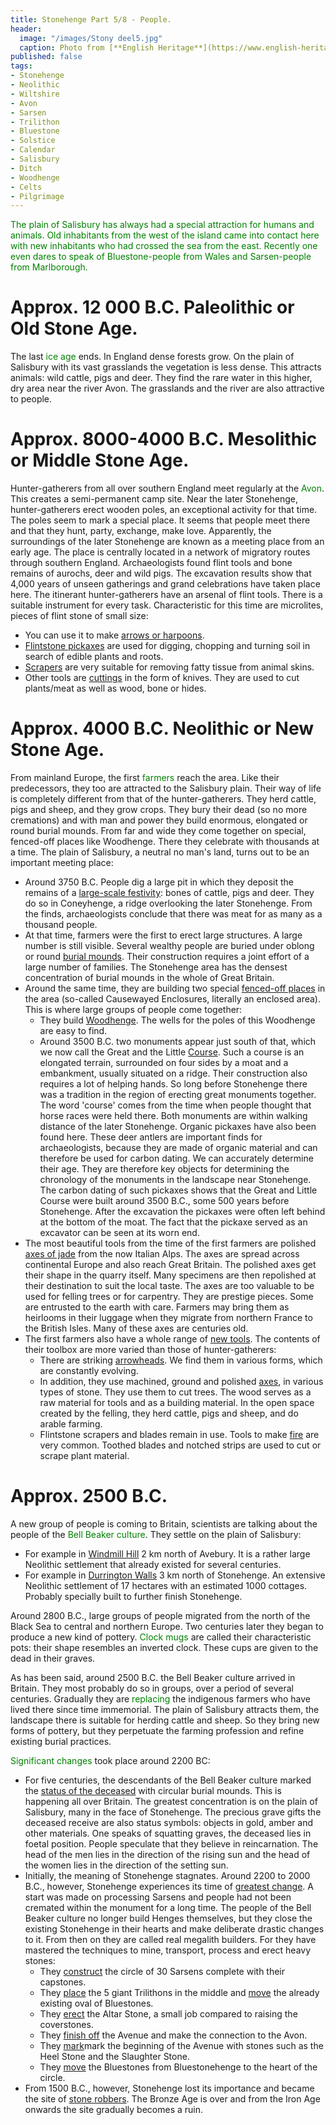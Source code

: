 ```yaml
---
title: Stonehenge Part 5/8 - People.
header:
  image: "/images/Stony deel5.jpg"
  caption: Photo from [**English Heritage**](https://www.english-heritage.org.uk)
published: false
tags:
- Stonehenge
- Neolithic
- Wiltshire
- Avon
- Sarsen
- Trilithon
- Bluestone
- Solstice
- Calendar
- Salisbury
- Ditch
- Woodhenge
- Celts
- Pilgrimage
---
```


<span style="color: green;">The plain of Salisbury has always had a special attraction for humans and animals. Old inhabitants from the west of the island came into contact here with new inhabitants who had crossed the sea from the east. Recently one even dares to speak of Bluestone-people from Wales and Sarsen-people from Marlborough.
</span>

# Approx. 12 000 B.C. Paleolithic or Old Stone Age.
The last <span style="color: green;">ice age</span> ends. In England dense forests grow. On the plain of Salisbury with its vast grasslands the vegetation is less dense. This attracts animals: wild cattle, pigs and deer. They find the rare water in this higher, dry area near the river Avon. The grasslands and the river are also attractive to people. 

# Approx. 8000-4000 B.C. Mesolithic or Middle Stone Age. 
Hunter-gatherers from all over southern England meet regularly at the <span style="color: green;">Avon</span>. This creates a semi-permanent camp site. Near the later Stonehenge, hunter-gatherers erect wooden poles, an exceptional activity for that time. The poles seem to mark a special place. It seems that people meet there and that they hunt, party, exchange, make love. Apparently, the surroundings of the later Stonehenge are known as a meeting place from an early age. The place is centrally located in a network of migratory routes through southern England. Archaeologists found flint tools and bone remains of aurochs, deer and wild pigs. The excavation results show that 4,000 years of unseen gatherings and grand celebrations have taken place here. The itinerant hunter-gatherers have an arsenal of flint tools. There is a suitable instrument for every task. Characteristic for this time are microlites, pieces of flint stone of small size:
* You can use it to make <u>arrows or harpoons</u>. 
* <u>Flintstone pickaxes</u> are used for digging, chopping and turning soil in search of edible plants and roots. 
* <u>Scrapers</u> are very suitable for removing fatty tissue from animal skins. 
* Other tools are <u>cuttings</u> in the form of knives. They are used to cut plants/meat as well as wood, bone or hides.

# Approx. 4000 B.C. Neolithic or New Stone Age. 
From mainland Europe, the first <span style="color: green;">farmers</span> reach the area. Like their predecessors, they too are attracted to the Salisbury plain. Their way of life is completely different from that of the hunter-gatherers. They herd cattle, pigs and sheep, and they grow crops. They bury their dead (so no more cremations) and with man and power they build enormous, elongated or round burial mounds. From far and wide they come together on special, fenced-off places like Woodhenge. There they celebrate with thousands at a time. The plain of Salisbury, a neutral no man's land, turns out to be an important meeting place:
* Around 3750 B.C. People dig a large pit in which they deposit the remains of a <u>large-scale festivity</u>: bones of cattle, pigs and deer. They do so in Coneyhenge, a ridge overlooking the later Stonehenge. From the finds, archaeologists conclude that there was meat for as many as a thousand people. 
* At that time, farmers were the first to erect large structures. A large number is still visible. Several wealthy people are buried under oblong or round <u>burial mounds</u>. Their construction requires a joint effort of a large number of families. The Stonehenge area has the densest concentration of burial mounds in the whole of Great Britain. 
* Around the same time, they are building two special <u>fenced-off places</u> in the area (so-called Causewayed Enclosures, literally an enclosed area). This is where large groups of people come together:
	* They build <u>Woodhenge</u>. The wells for the poles of this Woodhenge are easy to find. 
	* Around 3500 B.C. two monuments appear just south of that, which we now call the Great and the Little <u>Course</u>. Such a course is an elongated terrain, surrounded on four sides by a moat and a embankment, usually situated on a ridge. Their construction also requires a lot of helping hands. So long before Stonehenge there was a tradition in the region of erecting great monuments together. The word 'course' comes from the time when people thought that horse races were held there. Both monuments are within walking distance of the later Stonehenge. Organic pickaxes have also been found here. These deer antlers are important finds for archaeologists, because they are made of organic material and can therefore be used for carbon dating. We can accurately determine their age. They are therefore key objects for determining the chronology of the monuments in the landscape near Stonehenge. The carbon dating of such pickaxes shows that the Great and Little Course were built around 3500 B.C., some 500 years before Stonehenge. After the excavation the pickaxes were often left behind at the bottom of the moat. The fact that the pickaxe served as an excavator can be seen at its worn end.
* The most beautiful tools from the time of the first farmers are polished <u>axes of jade</u> from the now Italian Alps. The axes are spread across continental Europe and also reach Great Britain. 
The polished axes get their shape in the quarry itself. Many specimens are then repolished at their destination to suit the local taste. The axes are too valuable to be used for felling trees or for carpentry. They are prestige pieces. Some are entrusted to the earth with care. Farmers may bring them as heirlooms in their luggage when they migrate from northern France to the British Isles. Many of these axes are centuries old.
* The first farmers also have a whole range of <u>new tools</u>. The contents of their toolbox are more varied than those of hunter-gatherers:
	* There are striking <u>arrowheads</u>. We find them in various forms, which are constantly evolving. 
	* In addition, they use machined, ground and polished <u>axes</u>, in various types of stone. They use them to cut trees. The wood serves as a raw material for tools and as a building material. In the open space created by the felling, they herd cattle, pigs and sheep, and do arable farming. 
	* Flintstone scrapers and blades remain in use. Tools to make <u>fire</u> are very common. Toothed blades and notched strips are used to cut or scrape plant material.

# Approx. 2500 B.C.
A new group of people is coming to Britain, scientists are talking about the people of the <span style="color: green;">Bell Beaker culture</span>. They settle on the plain of Salisbury:
* For example in <u>Windmill Hill</u> 2 km north of Avebury. It is a rather large Neolithic settlement that already existed for several centuries. 
* For example in <u>Durrington Walls</u> 3 km north of Stonehenge. An extensive Neolithic settlement of 17 hectares with an estimated 1000 cottages. Probably specially built to further finish Stonehenge.

Around 2800 B.C., large groups of people migrated from the north of the Black Sea to central and northern Europe. Two centuries later they began to produce a new kind of pottery. <span style="color: green;">Clock mugs</span> are called their characteristic pots: their shape resembles an inverted clock. These cups are given to the dead in their graves.

As has been said, around 2500 B.C. the Bell Beaker culture arrived in Britain. They most probably do so in groups, over a period of several centuries. Gradually they are <span style="color: green;">replacing</span> the indigenous farmers who have lived there since time immemorial. The plain of Salisbury attracts them, the landscape there is suitable for herding cattle and sheep. So they bring new forms of pottery, but they perpetuate the farming profession and refine existing burial practices.

<span style="color: green;">Significant changes</span> took place around 2200 BC:
* For five centuries, the descendants of the Bell Beaker culture marked the <u>status of the deceased</u> with circular burial mounds. This is happening all over Britain. The greatest concentration is on the plain of Salisbury, many in the face of Stonehenge. The precious grave gifts the deceased receive are also status symbols: objects in gold, amber and other materials. One speaks of squatting graves, the deceased lies in foetal position. People speculate that they believe in reincarnation. The head of the men lies in the direction of the rising sun and the head of the women lies in the direction of the setting sun. 
* Initially, the meaning of Stonehenge stagnates. Around 2200 to 2000 B.C., however, Stonehenge experiences its time of <u>greatest change</u>. A start was made on processing Sarsens and people had not been cremated within the monument for a long time. The people of the Bell Beaker culture no longer build Henges themselves, but they close the existing Stonehenge in their hearts and make deliberate drastic changes to it. From then on they are called real megalith builders. For they have mastered the techniques to mine, transport, process and erect heavy stones:
	* They <u>construct</u> the circle of 30 Sarsens complete with their capstones.
	* They <u>place</u> the 5 giant Trilithons in the middle and <u>move</u> the already existing oval of Bluestones.
	* They <u>erect</u> the Altar Stone, a small job compared to raising the coverstones.
	* They <u>finish off</u> the Avenue and make the connection to the Avon. 
	* They <u>mark</u>mark the beginning of the Avenue with stones such as the Heel Stone and the Slaughter Stone.
	* They <u>move</u> the Bluestones from Bluestonehenge to the heart of the circle.
* From 1500 B.C., however, Stonehenge lost its importance and became the site of <u>stone robbers</u>. The Bronze Age is over and from the Iron Age onwards the site gradually becomes a ruin.
